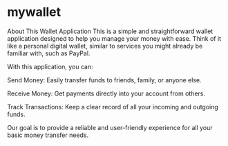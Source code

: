 # mywallet

About This Wallet Application
This is a simple and straightforward wallet application designed to help you manage your money with ease. Think of it like a personal digital wallet, similar to services you might already be familiar with, such as PayPal.

With this application, you can:

Send Money: Easily transfer funds to friends, family, or anyone else.

Receive Money: Get payments directly into your account from others.

Track Transactions: Keep a clear record of all your incoming and outgoing funds.

Our goal is to provide a reliable and user-friendly experience for all your basic money transfer needs.
